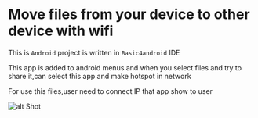 # Move files from your device to other device with wifi

This is `Android` project is written in `Basic4android` IDE

This app is added to android menus and when you select files and try to share it,can select this app and make
hotspot in network

For use this files,user need to connect IP that app show to user

![alt Shot](https://github.com/programmer-freelancer/b4a-easy-transfer-file/blob/master/easy_transfer.png)


